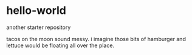 # hello-world
another starter repository

tacos on the moon sound messy. i imagine those bits of hamburger and lettuce would be floating all over the place.
